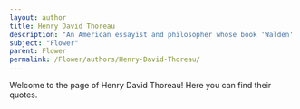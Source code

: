 ```yaml
---
layout: author
title: Henry David Thoreau
description: "An American essayist and philosopher whose book 'Walden' describes a transcendentalist lifestyle that emphasizes a close relationship with nature, often involving flowers."
subject: "Flower"
parent: Flower
permalink: /Flower/authors/Henry-David-Thoreau/
---
```


Welcome to the page of Henry David Thoreau! Here you can find their quotes.
